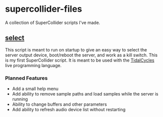 # supercollider-files
A collection of SuperCollider scripts I've made. 

## [select](select.scd)
This script is meant to run on startup to give an easy way to select the server output device, boot/reboot the server, and work as a kill switch. This is my first SuperCollider script. It is meant to be used with the [TidalCycles](https://tidalcycles.org/) live programming language. 

### Planned Features
- Add a small help menu
- Add ability to remove sample paths and load samples while the server is running
- Ability to change buffers and other parameters
- Add ability to refresh audio device list without restarting

